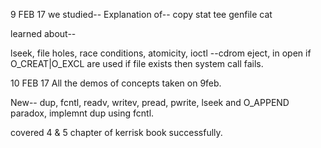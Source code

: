 9 FEB 17
 we studied--
Explanation of--
copy
stat
tee
genfile
cat

learned about--

lseek,
file holes,
race conditions,
atomicity,
ioctl --cdrom eject,
in open if O_CREAT|O_EXCL are used if file exists then system call fails.


10 FEB 17
All the demos of concepts taken on 9feb.


New--
dup,
fcntl,
readv,
writev,
pread,
pwrite,
lseek and O_APPEND paradox,
implemnt dup using fcntl.

covered 4 & 5 chapter of kerrisk book successfully.
